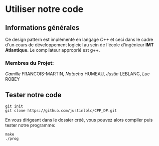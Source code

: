# Utiliser notre code

## Informations générales

Ce design pattern est implémenté en langage *C++* et ceci dans le cadre d'un cours de développement logiciel au sein de l'école d'ingénieur **IMT Atlantique**. Le compilateur approprié est g++.

### Membres du Projet:

*Camille* FRANCOIS-MARTIN, *Natacha* HUMEAU, *Justin* LEBLANC, *Luc* ROBEY

## Tester notre code

    git init
    git clone https://github.com/justinlblc/CPP_DP.git

En vous dirigeant dans le dossier créé, vous pouvez alors compiler puis tester notre programme:

    make
    ./prog


